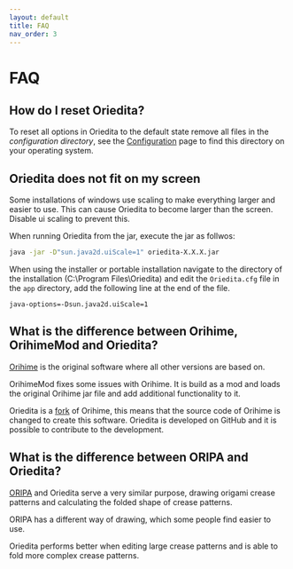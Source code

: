 ```yaml
---
layout: default
title: FAQ
nav_order: 3
---
```


# FAQ

## How do I reset Oriedita?

To reset all options in Oriedita to the default state remove all files in the _configuration directory_, see the [Configuration] page to find this directory on your operating system.

## Oriedita does not fit on my screen

Some installations of windows use scaling to make everything larger and easier to use. This can cause Oriedita to become larger than the screen. Disable ui scaling to prevent this.

When running Oriedita from the jar, execute the jar as follwos:

```bash
java -jar -D"sun.java2d.uiScale=1" oriedita-X.X.X.jar
```

When using the installer or portable installation navigate to the directory of the installation (C:\Program Files\Oriedita) and edit the `Oriedita.cfg` file in the `app` directory, add the following line at the end of the file.

```
java-options=-Dsun.java2d.uiScale=1
```

## What is the difference between Orihime, OrihimeMod and Oriedita?

[Orihime] is the original software where all other versions are based on. 

OrihimeMod fixes some issues with Orihime. It is build as a mod and loads the original Orihime jar file and add additional functionality to it.

Oriedita is a [fork] of Orihime, this means that the source code of Orihime is changed to create this software. Oriedita is developed on GitHub and it is possible to contribute to the development.

## What is the difference between ORIPA and Oriedita?

[ORIPA] and Oriedita serve a very similar purpose, drawing origami crease patterns and calculating the folded shape of crease patterns.

ORIPA has a different way of drawing, which some people find easier to use.

Oriedita performs better when editing large crease patterns and is able to fold more complex crease patterns.

[Configuration]: ./configuration.md.
[Orihime]: ./orihime.md
[fork]: https://en.wikipedia.org/wiki/Fork_(software_development)
[ORIPA]: https://github.com/oripa/oripa